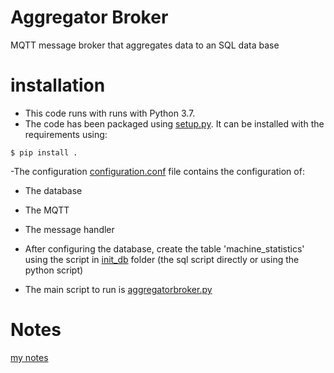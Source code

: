# Aggregator Broker
MQTT message broker that aggregates data to an SQL data base

# installation
- This code runs with runs with Python 3.7.
- The code has been packaged using [setup.py](setup.py). It can be installed with the requirements using:

`$ pip install .`

-The configuration [configuration.conf](configuration.conf) file contains the configuration of:
 - The database
 - The MQTT 
 - The message handler

- After configuring the database, create the table 'machine_statistics' using the script in [init_db](init_db) folder (the sql script directly or using the python script)
- The main script to run is [aggregatorbroker.py](aggregatorbroker.py)

# Notes
[my notes](NOTES.md)